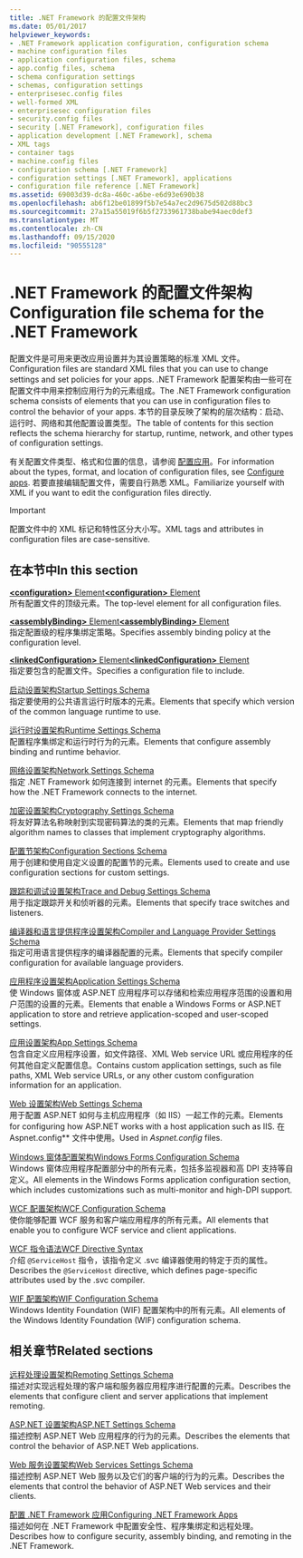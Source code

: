 ```yaml
---
title: .NET Framework 的配置文件架构
ms.date: 05/01/2017
helpviewer_keywords:
- .NET Framework application configuration, configuration schema
- machine configuration files
- application configuration files, schema
- app.config files, schema
- schema configuration settings
- schemas, configuration settings
- enterprisesec.config files
- well-formed XML
- enterprisesec configuration files
- security.config files
- security [.NET Framework], configuration files
- application development [.NET Framework], schema
- XML tags
- container tags
- machine.config files
- configuration schema [.NET Framework]
- configuration settings [.NET Framework], applications
- configuration file reference [.NET Framework]
ms.assetid: 69003d39-dc8a-460c-a6be-e6d93e690b38
ms.openlocfilehash: ab6f12be01899f5b7e54a7ec2d9675d502d88bc3
ms.sourcegitcommit: 27a15a55019f6b5f2733961738babe94aec0def3
ms.translationtype: MT
ms.contentlocale: zh-CN
ms.lasthandoff: 09/15/2020
ms.locfileid: "90555128"
---
```

# <a name="configuration-file-schema-for-the-net-framework"></a><span data-ttu-id="af5ac-102">.NET Framework 的配置文件架构</span><span class="sxs-lookup"><span data-stu-id="af5ac-102">Configuration file schema for the .NET Framework</span></span>

<span data-ttu-id="af5ac-103">配置文件是可用来更改应用设置并为其设置策略的标准 XML 文件。</span><span class="sxs-lookup"><span data-stu-id="af5ac-103">Configuration files are standard XML files that you can use to change settings and set policies for your apps.</span></span> <span data-ttu-id="af5ac-104">.NET Framework 配置架构由一些可在配置文件中用来控制应用行为的元素组成。</span><span class="sxs-lookup"><span data-stu-id="af5ac-104">The .NET Framework configuration schema consists of elements that you can use in configuration files to control the behavior of your apps.</span></span> <span data-ttu-id="af5ac-105">本节的目录反映了架构的层次结构：启动、运行时、网络和其他配置设置类型。</span><span class="sxs-lookup"><span data-stu-id="af5ac-105">The table of contents for this section reflects the schema hierarchy for startup, runtime, network, and other types of configuration settings.</span></span>

<span data-ttu-id="af5ac-106">有关配置文件类型、格式和位置的信息，请参阅 [配置应用](../index.md)。</span><span class="sxs-lookup"><span data-stu-id="af5ac-106">For information about the types, format, and location of configuration files, see [Configure apps](../index.md).</span></span> <span data-ttu-id="af5ac-107">若要直接编辑配置文件，需要自行熟悉 XML。</span><span class="sxs-lookup"><span data-stu-id="af5ac-107">Familiarize yourself with XML if you want to edit the configuration files directly.</span></span>

> [!IMPORTANT]
> <span data-ttu-id="af5ac-108">配置文件中的 XML 标记和特性区分大小写。</span><span class="sxs-lookup"><span data-stu-id="af5ac-108">XML tags and attributes in configuration files are case-sensitive.</span></span>

## <a name="in-this-section"></a><span data-ttu-id="af5ac-109">在本节中</span><span class="sxs-lookup"><span data-stu-id="af5ac-109">In this section</span></span>

<span data-ttu-id="af5ac-110">[**\<configuration>** Element](configuration-element.md)</span><span class="sxs-lookup"><span data-stu-id="af5ac-110">[**\<configuration>** Element](configuration-element.md)</span></span>\
<span data-ttu-id="af5ac-111">所有配置文件的顶级元素。</span><span class="sxs-lookup"><span data-stu-id="af5ac-111">The top-level element for all configuration files.</span></span>

<span data-ttu-id="af5ac-112">[**\<assemblyBinding>** Element](assemblybinding-element-for-configuration.md)</span><span class="sxs-lookup"><span data-stu-id="af5ac-112">[**\<assemblyBinding>** Element](assemblybinding-element-for-configuration.md)</span></span>\
<span data-ttu-id="af5ac-113">指定配置级的程序集绑定策略。</span><span class="sxs-lookup"><span data-stu-id="af5ac-113">Specifies assembly binding policy at the configuration level.</span></span>

<span data-ttu-id="af5ac-114">[**\<linkedConfiguration>** Element](linkedconfiguration-element.md)</span><span class="sxs-lookup"><span data-stu-id="af5ac-114">[**\<linkedConfiguration>** Element](linkedconfiguration-element.md)</span></span>\
<span data-ttu-id="af5ac-115">指定要包含的配置文件。</span><span class="sxs-lookup"><span data-stu-id="af5ac-115">Specifies a configuration file to include.</span></span>

<span data-ttu-id="af5ac-116">[启动设置架构](./startup/index.md)</span><span class="sxs-lookup"><span data-stu-id="af5ac-116">[Startup Settings Schema](./startup/index.md)</span></span>\
<span data-ttu-id="af5ac-117">指定要使用的公共语言运行时版本的元素。</span><span class="sxs-lookup"><span data-stu-id="af5ac-117">Elements that specify which version of the common language runtime to use.</span></span>

<span data-ttu-id="af5ac-118">[运行时设置架构](./runtime/index.md)</span><span class="sxs-lookup"><span data-stu-id="af5ac-118">[Runtime Settings Schema](./runtime/index.md)</span></span>\
<span data-ttu-id="af5ac-119">配置程序集绑定和运行时行为的元素。</span><span class="sxs-lookup"><span data-stu-id="af5ac-119">Elements that configure assembly binding and runtime behavior.</span></span>

<span data-ttu-id="af5ac-120">[网络设置架构](./network/index.md)</span><span class="sxs-lookup"><span data-stu-id="af5ac-120">[Network Settings Schema](./network/index.md)</span></span>\
<span data-ttu-id="af5ac-121">指定 .NET Framework 如何连接到 internet 的元素。</span><span class="sxs-lookup"><span data-stu-id="af5ac-121">Elements that specify how the .NET Framework connects to the internet.</span></span>

<span data-ttu-id="af5ac-122">[加密设置架构](./cryptography/index.md)</span><span class="sxs-lookup"><span data-stu-id="af5ac-122">[Cryptography Settings Schema](./cryptography/index.md)</span></span>\
<span data-ttu-id="af5ac-123">将友好算法名称映射到实现密码算法的类的元素。</span><span class="sxs-lookup"><span data-stu-id="af5ac-123">Elements that map friendly algorithm names to classes that implement cryptography algorithms.</span></span>

<span data-ttu-id="af5ac-124">[配置节架构](configuration-sections-schema.md)</span><span class="sxs-lookup"><span data-stu-id="af5ac-124">[Configuration Sections Schema](configuration-sections-schema.md)</span></span>\
<span data-ttu-id="af5ac-125">用于创建和使用自定义设置的配置节的元素。</span><span class="sxs-lookup"><span data-stu-id="af5ac-125">Elements used to create and use configuration sections for custom settings.</span></span>

<span data-ttu-id="af5ac-126">[跟踪和调试设置架构](./trace-debug/index.md)</span><span class="sxs-lookup"><span data-stu-id="af5ac-126">[Trace and Debug Settings Schema](./trace-debug/index.md)</span></span>\
<span data-ttu-id="af5ac-127">用于指定跟踪开关和侦听器的元素。</span><span class="sxs-lookup"><span data-stu-id="af5ac-127">Elements that specify trace switches and listeners.</span></span>

<span data-ttu-id="af5ac-128">[编译器和语言提供程序设置架构](./compiler/index.md)</span><span class="sxs-lookup"><span data-stu-id="af5ac-128">[Compiler and Language Provider Settings Schema](./compiler/index.md)</span></span>\
<span data-ttu-id="af5ac-129">指定可用语言提供程序的编译器配置的元素。</span><span class="sxs-lookup"><span data-stu-id="af5ac-129">Elements that specify compiler configuration for available language providers.</span></span>

<span data-ttu-id="af5ac-130">[应用程序设置架构](application-settings-schema.md)</span><span class="sxs-lookup"><span data-stu-id="af5ac-130">[Application Settings Schema](application-settings-schema.md)</span></span>\
<span data-ttu-id="af5ac-131">使 Windows 窗体或 ASP.NET 应用程序可以存储和检索应用程序范围的设置和用户范围的设置的元素。</span><span class="sxs-lookup"><span data-stu-id="af5ac-131">Elements that enable a Windows Forms or ASP.NET application to store and retrieve application-scoped and user-scoped settings.</span></span>

<span data-ttu-id="af5ac-132">[应用设置架构](./appsettings/index.md)</span><span class="sxs-lookup"><span data-stu-id="af5ac-132">[App Settings Schema](./appsettings/index.md)</span></span>\
<span data-ttu-id="af5ac-133">包含自定义应用程序设置，如文件路径、XML Web service URL 或应用程序的任何其他自定义配置信息。</span><span class="sxs-lookup"><span data-stu-id="af5ac-133">Contains custom application settings, such as file paths, XML Web service URLs, or any other custom configuration information for an application.</span></span>

<span data-ttu-id="af5ac-134">[Web 设置架构](./web/index.md)</span><span class="sxs-lookup"><span data-stu-id="af5ac-134">[Web Settings Schema](./web/index.md)</span></span>\
<span data-ttu-id="af5ac-135">用于配置 ASP.NET 如何与主机应用程序（如 IIS）一起工作的元素。</span><span class="sxs-lookup"><span data-stu-id="af5ac-135">Elements for configuring how ASP.NET works with a host application such as IIS.</span></span> <span data-ttu-id="af5ac-136">在 Aspnet.config\*\* 文件中使用。</span><span class="sxs-lookup"><span data-stu-id="af5ac-136">Used in *Aspnet.config* files.</span></span>

<span data-ttu-id="af5ac-137">[Windows 窗体配置架构](winforms/index.md)</span><span class="sxs-lookup"><span data-stu-id="af5ac-137">[Windows Forms Configuration Schema](winforms/index.md)</span></span>\
<span data-ttu-id="af5ac-138">Windows 窗体应用程序配置部分中的所有元素，包括多监视器和高 DPI 支持等自定义。</span><span class="sxs-lookup"><span data-stu-id="af5ac-138">All elements in the Windows Forms application configuration section, which includes customizations such as multi-monitor and high-DPI support.</span></span>

<span data-ttu-id="af5ac-139">[WCF 配置架构](./wcf/index.md)</span><span class="sxs-lookup"><span data-stu-id="af5ac-139">[WCF Configuration Schema](./wcf/index.md)</span></span>\
<span data-ttu-id="af5ac-140">使你能够配置 WCF 服务和客户端应用程序的所有元素。</span><span class="sxs-lookup"><span data-stu-id="af5ac-140">All elements that enable you to configure WCF service and client applications.</span></span>

<span data-ttu-id="af5ac-141">[WCF 指令语法](./wcf-directive/index.md)</span><span class="sxs-lookup"><span data-stu-id="af5ac-141">[WCF Directive Syntax](./wcf-directive/index.md)</span></span>\
<span data-ttu-id="af5ac-142">介绍 `@ServiceHost` 指令，该指令定义 .svc 编译器使用的特定于页的属性。</span><span class="sxs-lookup"><span data-stu-id="af5ac-142">Describes the `@ServiceHost` directive, which defines page-specific attributes used by the .svc compiler.</span></span>

<span data-ttu-id="af5ac-143">[WIF 配置架构](windows-identity-foundation/index.md)</span><span class="sxs-lookup"><span data-stu-id="af5ac-143">[WIF Configuration Schema](windows-identity-foundation/index.md)</span></span>\
<span data-ttu-id="af5ac-144">Windows Identity Foundation (WIF) 配置架构中的所有元素。</span><span class="sxs-lookup"><span data-stu-id="af5ac-144">All elements of the Windows Identity Foundation (WIF) configuration schema.</span></span>

## <a name="related-sections"></a><span data-ttu-id="af5ac-145">相关章节</span><span class="sxs-lookup"><span data-stu-id="af5ac-145">Related sections</span></span>

<span data-ttu-id="af5ac-146">[远程处理设置架构](/previous-versions/dotnet/netframework-4.0/z415cf9a(v=vs.100))</span><span class="sxs-lookup"><span data-stu-id="af5ac-146">[Remoting Settings Schema](/previous-versions/dotnet/netframework-4.0/z415cf9a(v=vs.100))</span></span>\
<span data-ttu-id="af5ac-147">描述对实现远程处理的客户端和服务器应用程序进行配置的元素。</span><span class="sxs-lookup"><span data-stu-id="af5ac-147">Describes the elements that configure client and server applications that implement remoting.</span></span>

<span data-ttu-id="af5ac-148">[ASP.NET 设置架构](/previous-versions/dotnet/netframework-4.0/b5ysx397(v=vs.100))</span><span class="sxs-lookup"><span data-stu-id="af5ac-148">[ASP.NET Settings Schema](/previous-versions/dotnet/netframework-4.0/b5ysx397(v=vs.100))</span></span>\
<span data-ttu-id="af5ac-149">描述控制 ASP.NET Web 应用程序的行为的元素。</span><span class="sxs-lookup"><span data-stu-id="af5ac-149">Describes the elements that control the behavior of ASP.NET Web applications.</span></span>

<span data-ttu-id="af5ac-150">[Web 服务设置架构](/previous-versions/dotnet/netframework-4.0/cctwteet(v=vs.100))</span><span class="sxs-lookup"><span data-stu-id="af5ac-150">[Web Services Settings Schema](/previous-versions/dotnet/netframework-4.0/cctwteet(v=vs.100))</span></span>\
<span data-ttu-id="af5ac-151">描述控制 ASP.NET Web 服务以及它们的客户端的行为的元素。</span><span class="sxs-lookup"><span data-stu-id="af5ac-151">Describes the elements that control the behavior of ASP.NET Web services and their clients.</span></span>

<span data-ttu-id="af5ac-152">[配置 .NET Framework 应用](/previous-versions/dotnet/netframework-4.0/kza1yk3a(v=vs.100))</span><span class="sxs-lookup"><span data-stu-id="af5ac-152">[Configuring .NET Framework Apps](/previous-versions/dotnet/netframework-4.0/kza1yk3a(v=vs.100))</span></span>\
<span data-ttu-id="af5ac-153">描述如何在 .NET Framework 中配置安全性、程序集绑定和远程处理。</span><span class="sxs-lookup"><span data-stu-id="af5ac-153">Describes how to configure security, assembly binding, and remoting in the .NET Framework.</span></span>

